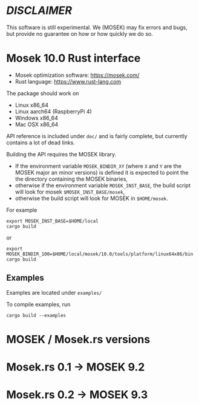 # *DISCLAIMER*

This software is still experimental. We (MOSEK) may fix errors and bugs, but provide
no guarantee on how or how quickly we do so.


# Mosek 10.0 Rust interface

- Mosek optimization software: https://mosek.com/
- Rust language: https://www.rust-lang.com

The package should work on

- Linux x86_64
- Linux aarch64 (RaspberryPi 4)
- Windows x86_64
- Mac OSX x86_64

API reference is included under `doc/` and is fairly complete, but currently contains a lot of dead links.

Building the API requires the MOSEK library.
- If the environment variable `MOSEK_BINDIR_XY` (where `X` and `Y` are
  the MOSEK major an minor versions) is defined it is expected to
  point the the directory containing the MOSEK binaries,
- otherwise if the environment variable `MOSEK_INST_BASE`, the build
  script will look for mosek `$MOSEK_INST_BASE/mosek`,
- otherwise  the build script will look for MOSEK in `$HOME/mosek`.

For example
```
export MOSEK_INST_BASE=$HOME/local
cargo build
```
or
```
export MOSEK_BINDIR_100=$HOME/local/mosek/10.0/tools/platform/linux64x86/bin
cargo build
```

## Examples

Examples are located under `examples/`

To compile examples, run

```
cargo build --examples
```

# MOSEK / Mosek.rs versions

# Mosek.rs 0.1 -> MOSEK 9.2
# Mosek.rs 0.2 -> MOSEK 9.3
